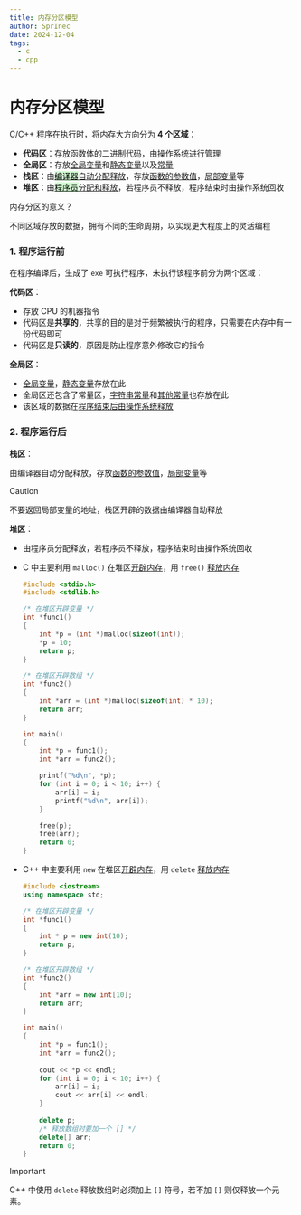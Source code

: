 ```yaml
---
title: 内存分区模型
author: SprInec
date: 2024-12-04
tags:
  - c
  - cpp
---
```

# 内存分区模型

C/C++ 程序在执行时，将内存大方向分为 **4 个区域**：

- **代码区**：存放函数体的二进制代码，由操作系统进行管理
- **全局区**：存放<u>全局变量</u>和<u>静态变量</u>以及<u>常量</u>
- **栈区**：由<u><mark style="background: #BBFABBA6;">编译器</mark>自动分配释放</u>，存放<u>函数的参数值</u>，<u>局部变量</u>等
- **堆区**：由<u><mark style="background: #BBFABBA6;">程序员</mark>分配和释放</u>，若程序员不释放，程序结束时由操作系统回收

内存分区的意义？

不同区域存放的数据，拥有不同的生命周期，以实现更大程度上的灵活编程

### 1. 程序运行前

在程序编译后，生成了 `exe` 可执行程序，未执行该程序前分为两个区域：

**代码区**：

- 存放 CPU 的机器指令
- 代码区是**共享的**，共享的目的是对于频繁被执行的程序，只需要在内存中有一份代码即可
- 代码区是**只读的**，原因是防止程序意外修改它的指令

**全局区**：

- <u>全局变量</u>，<u>静态变量</u>存放在此
- 全局区还包含了常量区，<u>字符串常量</u>和<u>其他常量</u>也存放在此
- 该区域的数据在<u>程序结束后由操作系统释放</u>

### 2. 程序运行后

**栈区**：

由编译器自动分配释放，存放<u>函数的参数值</u>，<u>局部变量</u>等

> [!caution]
>
> 不要返回局部变量的地址，栈区开辟的数据由编译器自动释放

**堆区**： 

- 由程序员分配释放，若程序员不释放，程序结束时由操作系统回收

- C 中主要利用 `malloc()` 在堆区<u>开辟内存</u>，用 `free()` <u>释放内存</u>

    ```c
    #include <stdio.h>
    #include <stdlib.h>
    
    /* 在堆区开辟变量 */
    int *func1() 
    {
        int *p = (int *)malloc(sizeof(int));
        *p = 10;
        return p;
    }
    
    /* 在堆区开辟数组 */
    int *func2()
    {
        int *arr = (int *)malloc(sizeof(int) * 10);
        return arr;
    }
    
    int main()
    {
        int *p = func1();
        int *arr = func2();
    
        printf("%d\n", *p);
        for (int i = 0; i < 10; i++) {
            arr[i] = i;
            printf("%d\n", arr[i]);
        }
    
        free(p);
        free(arr);
        return 0;
    }
    ```

- C++ 中主要利用 `new` 在堆区<u>开辟内存</u>，用 `delete` <u>释放内存</u>

    ```cpp
    #include <iostream>
    using namespace std;
    
    /* 在堆区开辟变量 */
    int *func1()
    {
        int * p = new int(10);
        return p;
    }
    
    /* 在堆区开辟数组 */
    int *func2()
    {
        int *arr = new int[10];
        return arr;
    }
    
    int main()
    {
        int *p = func1();
        int *arr = func2();
        
        cout << *p << endl;
        for (int i = 0; i < 10; i++) {
            arr[i] = i;
            cout << arr[i] << endl;
        }
        
        delete p;
        /* 释放数组时要加一个 [] */
        delete[] arr; 
        return 0;
    }
    ```

> [!important]
 > 
 > C++ 中使用 `delete` 释放数组时必须加上 `[]` 符号，若不加 `[]` 则仅释放一个元素。
